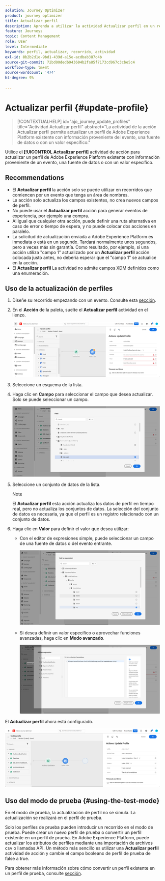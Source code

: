 ```yaml
---
solution: Journey Optimizer
product: journey optimizer
title: Actualizar perfil
description: Aprenda a utilizar la actividad Actualizar perfil en un recorrido
feature: Journeys
topic: Content Management
role: User
level: Intermediate
keywords: perfil, actualizar, recorrido, actividad
exl-id: 8b2b2d1e-9bd1-439d-a15e-acdbab387c4b
source-git-commit: 72bd00dedb943604b2fa85f7173cd967c3cbe5c4
workflow-type: tm+mt
source-wordcount: '474'
ht-degree: 9%

---
```


# Actualizar perfil {#update-profile}

>[!CONTEXTUALHELP]
>id="ajo_journey_update_profiles"
>title="Actividad Actualizar perfil"
>abstract="La actividad de la acción Actualizar perfil permite actualizar un perfil de Adobe Experience Platform existente con información proveniente del evento, una fuente de datos o con un valor específico."

Utilice el **[!UICONTROL Actualizar perfil]** actividad de acción para actualizar un perfil de Adobe Experience Platform existente con información proveniente de un evento, una fuente de datos o con un valor específico.

## Recommendations

* El **Actualizar perfil** la acción solo se puede utilizar en recorridos que comiencen por un evento que tenga un área de nombres.
* La acción solo actualiza los campos existentes, no crea nuevos campos de perfil.
* No puede usar el **Actualizar perfil** acción para generar eventos de experiencia, por ejemplo una compra.
* Al igual que cualquier otra acción, puede definir una ruta alternativa en caso de error o tiempo de espera, y no puede colocar dos acciones en paralelo.
* La solicitud de actualización enviada a Adobe Experience Platform es inmediata o está en un segundo. Tardará normalmente unos segundos, pero a veces más sin garantía. Como resultado, por ejemplo, si una acción utiliza &quot;campo 1&quot; actualizado por un **Actualizar perfil** acción colocada justo antes, no debería esperar que el &quot;campo 1&quot; se actualice en la acción.
* El **Actualizar perfil** La actividad no admite campos XDM definidos como una enumeración.

## Uso de la actualización de perfiles

1. Diseñe su recorrido empezando con un evento. Consulte esta [sección](../building-journeys/journey.md).

1. En el **Acción** de la paleta, suelte el **Actualizar perfil** actividad en el lienzo.

   ![](assets/profileupdate0.png)

1. Seleccione un esquema de la lista.

1. Haga clic en **Campo** para seleccionar el campo que desea actualizar. Solo se puede seleccionar un campo.

   ![](assets/profileupdate2.png)

1. Seleccione un conjunto de datos de la lista.

   >[!NOTE]
   >
   >El **Actualizar perfil** esta acción actualiza los datos de perfil en tiempo real, pero no actualiza los conjuntos de datos. La selección del conjunto de datos es necesaria, ya que el perfil es un registro relacionado con un conjunto de datos.

1. Haga clic en **Valor** para definir el valor que desea utilizar:

   * Con el editor de expresiones simple, puede seleccionar un campo de una fuente de datos o del evento entrante.

     ![](assets/profileupdate4.png)

   * Si desea definir un valor específico o aprovechar funciones avanzadas, haga clic en **Modo avanzado**.

     ![](assets/profileupdate3.png)

El **Actualizar perfil** ahora está configurado.

![](assets/profileupdate1.png)


## Uso del modo de prueba {#using-the-test-mode}

En el modo de prueba, la actualización de perfil no se simula. La actualización se realizará en el perfil de prueba.

Solo los perfiles de prueba pueden introducir un recorrido en el modo de prueba. Puede crear un nuevo perfil de prueba o convertir un perfil existente en un perfil de prueba. En Adobe Experience Platform, puede actualizar los atributos de perfiles mediante una importación de archivos csv o llamadas API. Un método más sencillo es utilizar una **Actualizar perfil** actividad de acción y cambie el campo booleano de perfil de prueba de false a true.

Para obtener más información sobre cómo convertir un perfil existente en un perfil de prueba, consulte [sección](../audience/creating-test-profiles.md#create-test-profiles-csv).
